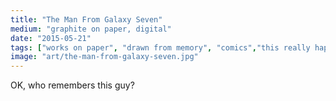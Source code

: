 ```yaml
---
title: "The Man From Galaxy Seven"
medium: "graphite on paper, digital"
date: "2015-05-21"
tags: ["works on paper", "drawn from memory", "comics","this really happened"]
image: "art/the-man-from-galaxy-seven.jpg"
---
```

OK, who remembers this guy?
